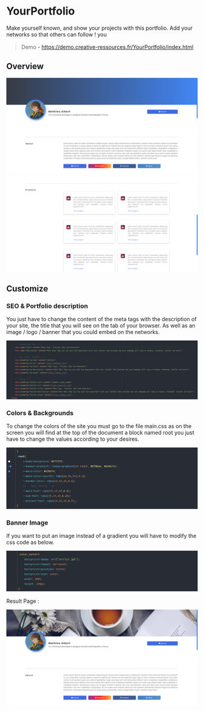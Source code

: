 # YourPortfolio
Make yourself known, and show your projects with this portfolio. Add your networks so that others can follow !  you

> Demo・https://demo.creative-ressources.fr/YourPortfolio/index.html

## Overview
![Alt](demo/banner_screen.png)
![Alt](demo/projects.png)

## Customize 

### SEO & Portfolio description

You just have to change the content of the meta tags with the description of your site, the title that you will see on the tab of your browser. As well as an image / logo / banner that you could embed on the networks.

![Alt](demo/seo.png)

### Colors & Backgrounds

To change the colors of the site you must go to the file main.css as on the screen you will find at the top of the document a block named root you just have to change the values according to your desires. 

![Alt](demo/root.png)

### Banner Image

If you want to put an image instead of a gradient you will have to modify the css code as below. 

![Alt](demo/image.png)

Result Page :

![Alt](demo/demo_image.png)
